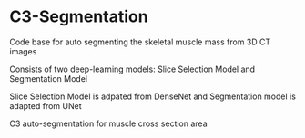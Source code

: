 # C3-Segmentation

Code base for auto segmenting the skeletal muscle mass from 3D CT images

Consists of two deep-learning models: Slice Selection Model and Segmentation Model

Slice Selection Model is adpated from DenseNet and Segmentation model is adapted from UNet

C3 auto-segmentation for muscle cross section area
